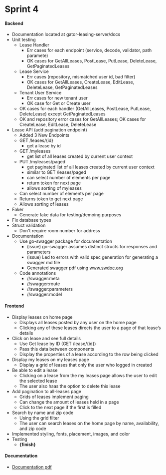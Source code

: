 # Sprint 4

#### Backend

- Documentation located at gator-leasing-server/docs
- Unit testing
    - Lease Handler
        - Err cases for each endpoint (service, decode, validator, path paramete)
        - OK cases for GetAllLeases, PostLease, PutLease, DeleteLease, GetPaginatedLeases
    - Lease Service
        - Err cases (repository, mismatched user id, bad filter)
        - OK cases for GetAllLeases, CreateLease, EditLease, DeleteLease, GetPaginatedLeases
    - Tenant User Service
        - Err cases for new tenant user
        - OK case for Get or Create user
    - OK cases for each handler (GetAllLeases, PostLease, PutLease, DeleteLease) except GetPaginatedLeases
    - OK and repository error cases for GetAllLeases; OK cases for CreateLease, EditLease, DeleteLease 
- Lease API (add pagination endpoint)
    - Added 3 New Endpoints
    - GET /leases/{id}
        - get a lease by id
    - GET /myleases
        - get list of all leases created by current user context
    - PUT /myleases/paged
        - get paginated list of all leases created by current user context
        - similar to GET /leases/paged
        - can select number of elements per page
        - return token for next page
        - allows sorting of myleases
    - Can select number of elements per page
    - Returns token to get next page
    - Allows sorting of leases
- Faker
    - Generate fake data for testing/demoing purposes
- Fix database types
- Struct validation
    - Don't require room number for address
- Documentation
    - Use go-swagger package for documentation
        - (issue) go-swagger assumes distinct structs for responses and parameters
        - (issue) Led to errors with valid spec generation for generating a swagger md file
        - Generated swagger pdf using www.swdoc.org
    - Code annotations
        - //swagger:meta
        - //swagger:route
        - //swagger:parameters
        - //swagger:model


#### Frontend

- Display leases on home page
    - Displays all leases posted by any user on the home page
    - Clicking any of these leases directs the user to a page of that lease’s details
- Click on lease and see full details
    - Use Get lease by ID (GET /lease/{id})
    - Pass this data between components
    - Display the properties of a lease according to the row being clicked
- Display my leases on my leases page
    - Display a grid of leases that only the user who logged in created
- Be able to edit a lease
    - Clicking on a lease from the my leases page allows the user to edit the selected lease
    - The user also haas the option to delete this lease
- Add pagination to all-leases page
    - Grids of leases implement paging
    - Can change the amount of leases held in a page
    - Click to the next page if the first is filled
- Search by name and zip code
    - Using the grid filter
    - The user can search leases on the home page by name, availability, and zip code
- Implemented styling, fonts, placement, images, and color
- Testing
    - <b>{finish}</b>


#### Documentation

- [Documentation pdf](https://github.com/milenapetrov/GatorLeasing/blob/main/gator-leasing-server/docs/api-documentation.pdf)
